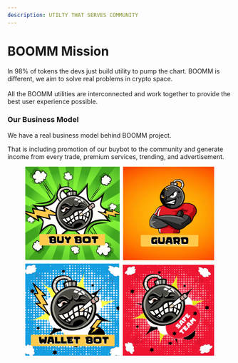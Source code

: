```yaml
---
description: UTILTY THAT SERVES COMMUNITY
---
```


# BOOMM Mission

In 98% of tokens the devs just build utility to pump the chart. BOOMM is different, we aim to solve real problems in crypto space.\
\
All the BOOMM utilities are interconnected and work together to provide the best user experience possible.

### **Our Business Model**

We have a real business model behind BOOMM project.

That is including promotion of our buybot to the community and generate income from every trade, premium services, trending, and advertisement.





<figure><img src="../.gitbook/assets/01-2.png" alt=""><figcaption></figcaption></figure>
